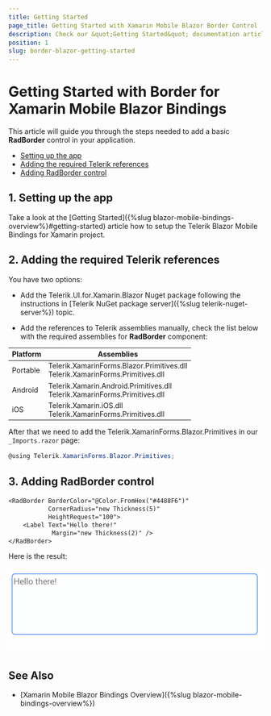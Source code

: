 ```yaml
---
title: Getting Started
page_title: Getting Started with Xamarin Mobile Blazor Border Control
description: Check our &quot;Getting Started&quot; documentation article for Telerik Border control for Xamarin Mobile Blazor Bindings.
position: 1
slug: border-blazor-getting-started
---
```


# Getting Started with Border for Xamarin Mobile Blazor Bindings

This article will guide you through the steps needed to add a basic **RadBorder** control in your application.

* [Setting up the app](#1-setting-up-the-app)
* [Adding the required Telerik references](#2-adding-the-required-telerik-references)
* [Adding RadBorder control](#3-adding-radborder-control)

## 1. Setting up the app

Take a look at the [Getting Started]({%slug blazor-mobile-bindings-overview%}#getting-started) article how to setup the Telerik Blazor Mobile Bindings for Xamarin project.

## 2. Adding the required Telerik references

You have two options:

* Add the Telerik.UI.for.Xamarin.Blazor Nuget package following the instructions in [Telerik NuGet package server]({%slug telerik-nuget-server%}) topic.

* Add the references to Telerik assemblies manually, check the list below with the required assemblies for **RadBorder** component:

| Platform | Assemblies |
| -------- | ---------- |
| Portable | Telerik.XamarinForms.Blazor.Primitives.dll<br/>Telerik.XamarinForms.Primitives.dll |
| Android  | Telerik.Xamarin.Android.Primitives.dll<br/>Telerik.XamarinForms.Primitives.dll |
| iOS      | Telerik.Xamarin.iOS.dll<br/>Telerik.XamarinForms.Primitives.dll |

After that we need to add the Telerik.XamarinForms.Blazor.Primitives in our `_Imports.razor` page:

```C#
@using Telerik.XamarinForms.Blazor.Primitives;
```

## 3. Adding RadBorder control

```
<RadBorder BorderColor="@Color.FromHex("#4488F6")"
           CornerRadius="new Thickness(5)" 
		   HeightRequest="100">
    <Label Text="Hello there!"
            Margin="new Thickness(2)" />
</RadBorder>
```

Here is the result:

![Border Getting Started Example](images/border-overview.png)

## See Also

- [Xamarin Mobile Blazor Bindings Overview]({%slug blazor-mobile-bindings-overview%})